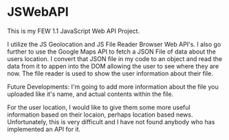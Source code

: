 # JSWebAPI

This is my FEW 1.1 JavaScript Web API Project.

I utilize the JS Geolocation and JS File Reader Browser Web API's. I also go further to use the Google Maps API to fetch a JSON File of data about the users location. I convert that JSON file in my code to an object and read the data from it to appen into the DOM allowing the user to see where they are now. The file reader is used to show the user information about their file.

Future Developments: I'm going to add more information about the file you uploaded like it's name, and actual contents within the file.

For the user location, I would like to give them some more useful information based on their locaion, perhaps location based news. Unfortunately, this is very difficult and I have not found anybody who has implemented an API for it.